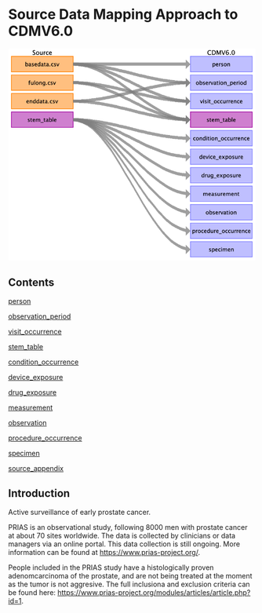 # Source Data Mapping Approach to CDMV6.0

![](index_files/image1.png)

## Contents

[person](person.md)

[observation_period](observation_period.md)

[visit_occurrence](visit_occurrence.md)

[stem_table](stem_table.md)

[condition_occurrence](condition_occurrence.md)

[device_exposure](device_exposure.md)

[drug_exposure](drug_exposure.md)

[measurement](measurement.md)

[observation](observation.md)

[procedure_occurrence](procedure_occurrence.md)

[specimen](specimen.md)

[source_appendix](source_appendix.md)

## Introduction
Active surveillance of early prostate cancer.

PRIAS is an observational study, following 8000 men with prostate cancer at about 70 sites worldwide.
The data is collected by clinicians or data managers via an online portal. This data collection is still ongoing.
More information can be found at https://www.prias-project.org/.

People included in the PRIAS study have a histologically proven adenomcarcinoma of the prostate, and are not being
treated at the moment as the tumor is not aggresive. The full inclusiona and exclusion criteria can be found here:
https://www.prias-project.org/modules/articles/article.php?id=1.

